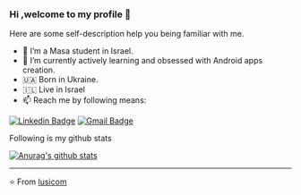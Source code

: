 ### Hi ,welcome to my profile 👋
Here are some self-description help you being familiar with me.
- 🏫 I’m a Masa student in Israel.
- 💪 I’m currently actively learning and obsessed with Android apps creation.
- 🇺🇦 Born in Ukraine.
- 🇮🇱 Live in Israel 
- 📫 Reach me by following means: 

[![Linkedin Badge](https://img.shields.io/badge/-LucyHolub-blue?style=flat-square&logo=Linkedin&logoColor=white&link=https://www.linkedin.com/in/lucy-holub-009837116/)](https://www.linkedin.com/in/lucy-holub-009837116/)
[![Gmail Badge](https://img.shields.io/badge/-lusicomgolub@gmail.com-c14438?style=flat-square&logo=Gmail&logoColor=white&link=mailto:lusicomgolub@gmail.com)](mailto:lusicomgolub@gmail.com)
   
Following is my github stats
  
[![Anurag's github stats](https://github-readme-stats.vercel.app/api?username=lusicom)](https://github.com/anuraghazra/github-readme-stats)  
  
  ---
⭐️ From [lusicom](https://github.com/lusicom)
